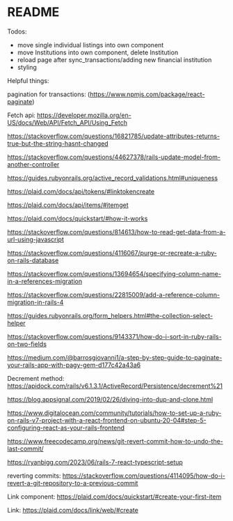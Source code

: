# README

Todos:
- move single individual listings into own component
- move Institutions into own component, delete Institution
- reload page after sync_transactions/adding new financial institution
- styling



Helpful things:

pagination for transactions: (https://www.npmjs.com/package/react-paginate)

Fetch api: https://developer.mozilla.org/en-US/docs/Web/API/Fetch_API/Using_Fetch

https://stackoverflow.com/questions/16821785/update-attributes-returns-true-but-the-string-hasnt-changed

https://stackoverflow.com/questions/44627378/rails-update-model-from-another-controller

https://guides.rubyonrails.org/active_record_validations.html#uniqueness

https://plaid.com/docs/api/tokens/#linktokencreate

https://plaid.com/docs/api/items/#itemget

https://plaid.com/docs/quickstart/#how-it-works

https://stackoverflow.com/questions/814613/how-to-read-get-data-from-a-url-using-javascript

https://stackoverflow.com/questions/4116067/purge-or-recreate-a-ruby-on-rails-database

https://stackoverflow.com/questions/13694654/specifying-column-name-in-a-references-migration

https://stackoverflow.com/questions/22815009/add-a-reference-column-migration-in-rails-4

https://guides.rubyonrails.org/form_helpers.html#the-collection-select-helper

https://stackoverflow.com/questions/9143371/how-do-i-sort-in-ruby-rails-on-two-fields

https://medium.com/@barrosgiovanni1/a-step-by-step-guide-to-paginate-your-rails-app-with-pagy-gem-d177c42a43a6

Decrement method: https://apidock.com/rails/v6.1.3.1/ActiveRecord/Persistence/decrement%21

https://blog.appsignal.com/2019/02/26/diving-into-dup-and-clone.html

https://www.digitalocean.com/community/tutorials/how-to-set-up-a-ruby-on-rails-v7-project-with-a-react-frontend-on-ubuntu-20-04#step-5-configuring-react-as-your-rails-frontend

https://www.freecodecamp.org/news/git-revert-commit-how-to-undo-the-last-commit/

https://ryanbigg.com/2023/06/rails-7-react-typescript-setup

reverting commits: https://stackoverflow.com/questions/4114095/how-do-i-revert-a-git-repository-to-a-previous-commit

Link component: https://plaid.com/docs/quickstart/#create-your-first-item

Link: https://plaid.com/docs/link/web/#create

